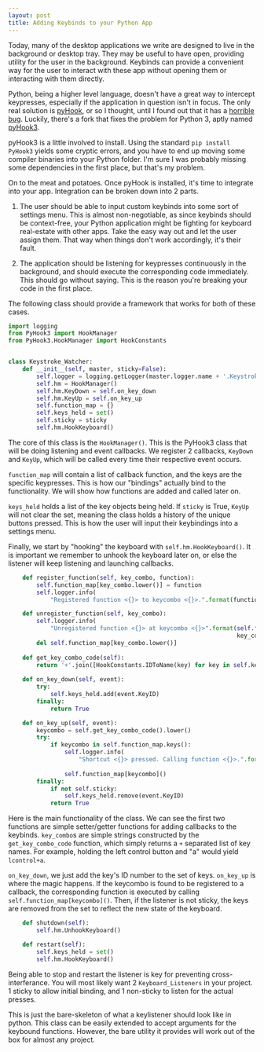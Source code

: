 ```yaml
---
layout: post
title: Adding Keybinds to your Python App
---
```


Today, many of the desktop applications we write are designed to live in the background or desktop tray. They may be 
useful to have open, providing utility for the user in the background. Keybinds can provide a convenient way for the user
to interact with these app without opening them or interacting with them directly. 

Python, being a higher level language, doesn't have a great way to intercept keypresses, especially if the application
in question isn't in focus. The only real solution is [pyHook](https://pypi.org/project/pyHook/), or so I thought, until 
I found out that it has a [horrible bug](https://stackoverflow.com/questions/26156633/pythoncom-crashes-on-keydown-when-used-hooked-to-certain-applications).
Luckily, there's a fork that fixes the problem for Python 3, aptly named [pyHook3](https://pypi.org/project/PyHook3/).

pyHook3 is a little involved to install. Using the standard `pip install PyHook3` yields some cryptic errors, and you
have to end up moving some compiler binaries into your Python folder. I'm sure I was probably missing some dependencies 
in the first place, but that's my problem.

On to the meat and potatoes. Once pyHook is installed, it's time to integrate into your app. Integration can be broken 
down into 2 parts.

1. The user should be able to input custom keybinds into some sort of settings menu. This is almost non-negotiable, as 
since keybinds should be context-free, your Python application might be fighting for keyboard real-estate with other apps.
Take the easy way out and let the user assign them. That way when things don't work accordingly, it's their fault. 

2. The application should be listening for keypresses continuously in the background, and should execute the corresponding
code immediately. This should go without saying. This is the reason you're breaking your code in the first place.

The following class should provide a framework that works for both of these cases.

```python
import logging
from PyHook3 import HookManager
from PyHook3.HookManager import HookConstants


class Keystroke_Watcher:
    def __init__(self, master, sticky=False):
        self.logger = logging.getLogger(master.logger.name + '.Keystroke_Watcher')
        self.hm = HookManager()
        self.hm.KeyDown = self.on_key_down
        self.hm.KeyUp = self.on_key_up
        self.function_map = {}
        self.keys_held = set()
        self.sticky = sticky
        self.hm.HookKeyboard()
```

The core of this class is the `HookManager()`. This is the PyHook3 class that will be doing listening and event callbacks.
We register 2 callbacks, `KeyDown` and `KeyUp`, which will be called every time their respective event occurs. 

`function_map` will contain a list of callback function, and the keys are the specific keypresses. This is how our "bindings"
actually bind to the functionality. We will show how functions are added and called later on. 

`keys_held` holds a list of the key objects being held. If `sticky` is True, `KeyUp` will not clear the set, meaning the 
class holds a history of the unique buttons pressed. This is how the user will input their keybindings into a settings menu.

Finally, we start by "hooking" the keyboard with `self.hm.HookKeyboard()`. It is important we remember to unhook the keyboard 
later on, or else the listener will keep listening and launching callbacks.

```python
    def register_function(self, key_combo, function):
        self.function_map[key_combo.lower()] = function
        self.logger.info(
            "Registered function <{}> to keycombo <{}>.".format(function.__name__, key_combo.lower()))

    def unregister_function(self, key_combo):
        self.logger.info(
            "Unregistered function <{}> at keycombo <{}>".format(self.function_map[key_combo.lower()].__name__,
                                                                 key_combo.lower()))
        del self.function_map[key_combo.lower()]
        
    def get_key_combo_code(self):
        return '+'.join([HookConstants.IDToName(key) for key in self.keys_held])
        
    def on_key_down(self, event):
        try:
            self.keys_held.add(event.KeyID)
        finally:
            return True

    def on_key_up(self, event):
        keycombo = self.get_key_combo_code().lower()
        try:
            if keycombo in self.function_map.keys():
                self.logger.info(
                    "Shortcut <{}> pressed. Calling function <{}>.".format(keycombo,
                                                                           self.function_map[keycombo].__name__))
                self.function_map[keycombo]()
        finally:
            if not self.sticky:
                self.keys_held.remove(event.KeyID)
            return True
```


Here is the main functionality of the class. We can see the first two functions are simple setter/getter functions for 
adding callbacks to the keybinds. `key_combo`s are simple strings constructed by the `get_key_combo_code` function, which
simply returns a `+` separated list of key names. For example, holding the left control button and  "a" would 
yield `lcontrol+a`.

`on_key_down`, we just add the key's ID number to the set of keys. `on_key_up` is where the magic happens. If the keycombo 
is found to be registered to a callback, the corresponding function is executed by calling `self.function_map[keycombo]()`.
Then, if the listener is not sticky, the keys are removed from the set to reflect the new state of the keyboard.

```python
    def shutdown(self):
        self.hm.UnhookKeyboard()

    def restart(self):
        self.keys_held = set()
        self.hm.HookKeyboard()
```

Being able to stop and restart the listener is key for preventing cross-interferance. You will most likely want 2 `Keyboard_Listeners`
in your project. 1 sticky to allow initial binding, and 1 non-sticky to listen for the actual presses. 

This is just the bare-skeleton of what a keylistener should look like in python. This class can be easily extended to 
accept arguments for the keybound functions. However, the bare utility it provides will work out of the box for almost 
any project.